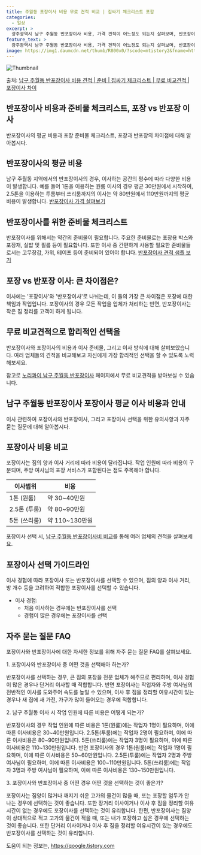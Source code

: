 ```yaml
---
title: 주월동 포장이사 비용 무료 견적 비교 | 짐싸기 체크리스트 포함
categories:
  - 일상
excerpt: >
  광주광역시 남구 주월동 반포장이사 비용, 가격 견적이 어느정도 되는지 살펴보며, 반포장이사를 준비함에 있어 짐싸기 준비 체크리스트가 무엇인지 보겠습니다. 마지막으로 포장이사와 차이점을 통해 무료 비교견적으로 어떤 것이 더 합리적인 선택인지 공유 드립니다.남구 주월동 포장이사 견적 샘플 보기 👈 클릭남구 주월동 포장이사 가격 살펴보기 👈 클릭남구 주월동 반포장이사 평균 이사 비용평수남구 주월동 평균 이사 비용원룸 이사9평 이하 (1톤)30만원~투룸/쓰리룸 이사16평 ~ 20평 (2.5톤)80만원~쓰리룸 이사21평 (5톤) ~110만원~우리집 무료 이사견적 받기 👈 클릭포장 vs 반포장 이사: 큰 차이점은?이사는 '포장'과 '반포장'으로 나뉘며, 포장이사는 모든 작업을 업체가 처리하는 반면, 반포장이사..
feature_text: >
  광주광역시 남구 주월동 반포장이사 비용, 가격 견적이 어느정도 되는지 살펴보며, 반포장이사를 준비함에 있어 짐싸기 준비 체크리스트가 무엇인지 보겠습니다. 마지막으로 포장이사와 차이점을 통해 무료 비교견적으로 어떤 것이 더 합리적인 선택인지 공유 드립니다.남구 주월동 포장이사 견적 샘플 보기 👈 클릭남구 주월동 포장이사 가격 살펴보기 👈 클릭남구 주월동 반포장이사 평균 이사 비용평수남구 주월동 평균 이사 비용원룸 이사9평 이하 (1톤)30만원~투룸/쓰리룸 이사16평 ~ 20평 (2.5톤)80만원~쓰리룸 이사21평 (5톤) ~110만원~우리집 무료 이사견적 받기 👈 클릭포장 vs 반포장 이사: 큰 차이점은?이사는 '포장'과 '반포장'으로 나뉘며, 포장이사는 모든 작업을 업체가 처리하는 반면, 반포장이사..
image: https://img1.daumcdn.net/thumb/R800x0/?scode=mtistory2&fname=https%3A%2F%2Fblog.kakaocdn.net%2Fdn%2Feh03eQ%2FbtsHcQ2sYAS%2FxQdgAmSV9sYmqk4eVaGvU1%2Fimg.webp
---
```


![Thumbnail](https://img1.daumcdn.net/thumb/R800x0/?scode=mtistory2&fname=https%3A%2F%2Fblog.kakaocdn.net%2Fdn%2Feh03eQ%2FbtsHcQ2sYAS%2FxQdgAmSV9sYmqk4eVaGvU1%2Fimg.webp)

<p>출처: <a href="https://qoogle.tistory.com/9526" rel="dofollow">남구 주월동 반포장이사 비용 견적 | 준비 | 짐싸기 체크리스트 | 무료 비교견적 | 포장이사 차이</a> </p>

## 반포장이사 비용과 준비물 체크리스트, 포장 vs 반포장 이사



반포장이사의 평균 비용과 포장 준비물 체크리스트, 포장과 반포장의 차이점에 대해 알아봅시다.



## 반포장이사의 평균 비용

남구 주월동 지역에서의 반포장이사의 경우, 이사하는 공간의 평수에 따라 다양한 비용이 발생합니다. 예를 들어 1톤을 이용하는 원룸 이사의
경우 평균 30만원에서 시작하여, 2.5톤을 이용하는 투룸부터 쓰리룸까지의 이사는 약 80만원에서 110만원까지의 평균 비용이 발생합니다.
[반포장이사 가격
살펴보기](https://www.movein.kr/%EB%B0%98%ED%8F%AC%EC%9E%A5%EC%9D%B4%EC%82%AC/%EB%B0%98%ED%8F%AC%EC%9E%A5%EC%9D%B4%EC%82%AC%EC%99%80-%EB%B0%98%ED%8F%AC%EC%9E%A5%EC%9D%B4%EC%82%AC-%EA%B0%80%EA%B2%A9%EC%97%90-%EB%8C%80%ED%95%9C-%EC%95%8C%EC%95%84%EB%B3%B4%EA%B8%B0)



## 반포장이사를 위한 준비물 체크리스트

반포장이사를 위해서는 약간의 준비물이 필요합니다. 주요한 준비물로는 포장용 박스와 포장재, 실밥 및 필름 등이 필요합니다. 또한 이사 중
간편하게 사용할 필요한 준비물들로서는 고무장갑, 가위, 테이프 등이 준비되어 있어야 합니다. [반포장이사 견적 샘플
보기](https://www.movein.kr/%EB%B0%98%ED%8F%AC%EC%9E%A5%EC%9D%B4%EC%82%AC/%EB%B0%98%ED%8F%AC%EC%9E%A5%EC%9D%B4%EC%82%AC-%EC%A4%80%EB%B9%84%EC%B2%B4%ED%81%AC%EB%A6%AC%EC%8A%A4%ED%8A%B8)



## 포장 vs 반포장 이사: 큰 차이점은?

이사에는 '포장이사'와 '반포장이사'로 나뉘는데, 이 둘의 가장 큰 차이점은 포장에 대한 책임과 작업입니다. 포장이사의 경우 모든 작업을
업체가 처리하는 반면, 반포장이사는 작은 짐 정리를 고객이 하게 됩니다.



## **무료 비교견적으로 합리적인 선택을**

반포장이사와 포장이사의 비용과 이사 준비물, 그리고 이사 방식에 대해 살펴보았습니다. 여러 업체들의 견적을 비교해보고 자신에게 가장 합리적인
선택을 할 수 있도록 노력해보세요.

참고로 [노리콰이 남구 주월동
반포장이사](https://www.movein.kr/%EB%B0%98%ED%8F%AC%EC%9E%A5%EC%9D%B4%EC%82%AC)
페이지에서 무료 비교견적을 받아보실 수 있습니다.



## 남구 주월동 반포장이사 포장이사 평균 이사 비용과 안내



이사 관련하여 포장이사와 반포장이사, 그리고 포장이사 선택을 위한 유의사항과 자주 묻는 질문에 대해 알아봅시다.

## **포장이사 비용 비교**

포장이사는 짐의 양과 이사 거리에 따라 비용이 달라집니다. 작업 인원에 따라 비용이 구분되며, 주방 여사님의 포장 서비스가 포함된다는 점도
주목해야 합니다.

**이사범위** | **비용**  
---|---  
1톤 (원룸) | 약 30~40만원  
2.5톤 (투룸) | 약 80~90만원  
5톤 (쓰리룸) | 약 110~130만원  
  
포장이사 선택 시, [남구 주월동 반포장이사비
비교](https://www.movein.kr/%EB%B0%98%ED%8F%AC%EC%9E%A5%EC%9D%B4%EC%82%AC/%EB%B0%98%ED%8F%AC%EC%9E%A5%EC%9D%B4%EC%82%AC-%EB%B9%84%EA%B5%90)를
통해 여러 업체의 견적을 살펴보세요.

## **포장이사 선택 가이드라인**

이사 경험에 따라 포장이사 또는 반포장이사를 선택할 수 있으며, 짐의 양과 이사 거리, 방 개수 등을 고려하여 적합한 포장이사를 선택할 수
있습니다.

  * 이사 경험: 
    * 처음 이사하는 경우에는 반포장이사를 선택
    * 경험이 많은 경우에는 포장이사를 선택



## **자주 묻는 질문 FAQ**

포장이사와 반포장이사에 대한 자세한 정보를 위해 자주 묻는 질문 FAQ를 살펴보세요.

1\. 포장이사와 반포장이사 중 어떤 것을 선택해아 하는가?

반포장이사를 선택하는 경우, 큰 짐의 포장을 전문 업체가 해주므로 편리하며, 이사 경험이 많은 경우나 단거리 이사할 때 적합합니다. 반면
포장이사는 작업자와 주방 여사님의 전반적인 이사를 도와주어 속도를 높일 수 있으며, 이사 후 짐을 정리할 여유시간이 있는 경우나 새 집에 새
가전, 가구가 많이 들어오는 경우에 적합합니다.

2\. 남구 주월동 이사 시 작업 인원에 따른 비용은 어떻게 되는가?

반포장이사의 경우 작업 인원에 따른 비용은 1톤(원룸)에는 작업자 1명이 필요하며, 이에 따른 이사비용은 30~40만원입니다.
2.5톤(투룸)에는 작업자 2명이 필요하며, 이에 따른 이사비용은 80~90만원입니다. 5톤(쓰리룸)에는 작업자 3명이 필요하며, 이에 따른
이사비용은 110~130만원입니다. 반면 포장이사의 경우 1톤(원룸)에는 작업자 1명이 필요하며, 이에 따른 이사비용은 50~60만원입니다.
2.5톤(투룸)에는 작업자 2명과 주방 여사님이 필요하며, 이에 따른 이사비용은 100~110만원입니다. 5톤(쓰리룸)에는 작업자 3명과
주방 여사님이 필요하며, 이에 따른 이사비용은 130~150만원입니다.

3\. 포장이사와 반포장이사 중 어떤 경우 어떤 것을 선택하는 것이 좋은가?

포장이사는 짐양이 많거나 깨지기 쉬운 고가의 물건이 많을 때, 또는 포장할 엄두가 안 나는 경우에 선택하는 것이 좋습니다. 또한 장거리
이사이거나 이사 후 짐을 정리할 여유시간이 없는 경우에도 포장이사를 선택하는 것이 유리합니다. 한편, 반포장이사는 짐양이 상대적으로 적고
고가의 물건이 적을 때, 또는 내가 포장하고 싶은 경우에 선택하는 것이 좋습니다. 또한 단거리 이사이거나 이사 후 짐을 정리할 여유시간이
있는 경우에도 반포장이사를 선택하는 것이 유리합니다.



 

도움이 되는 정보는, <a href="https://qoogle.tistory.com" rel="dofollow">https://qoogle.tistory.com</a>


